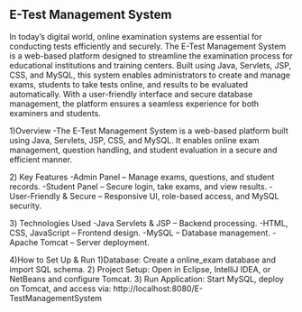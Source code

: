 E-Test Management System
-------------------------
In today’s digital world, online examination systems are essential for conducting tests efficiently and securely. The E-Test Management System is a web-based platform designed to streamline the examination process for educational institutions and training centers. Built using Java, Servlets, JSP, CSS, and MySQL, this system enables administrators to create and manage exams, students to take tests online, and results to be evaluated automatically. With a user-friendly interface and secure database management, the platform ensures a seamless experience for both examiners and students.


1️)Overview
-The E-Test Management System is a web-based platform built using Java, Servlets, JSP, CSS, and MySQL. It enables online exam management, question handling, and student evaluation in a secure and efficient manner.

2️) Key Features
-Admin Panel – Manage exams, questions, and student records.
-Student Panel – Secure login, take exams, and view results.
-User-Friendly & Secure – Responsive UI, role-based access, and MySQL security.

3️) Technologies Used
-Java Servlets & JSP – Backend processing.
-HTML, CSS, JavaScript – Frontend design.
-MySQL – Database management.
-Apache Tomcat – Server deployment.

4️)How to Set Up & Run
1)Database: Create a online_exam database and import SQL schema.
2️) Project Setup: Open in Eclipse, IntelliJ IDEA, or NetBeans and configure Tomcat.
3️) Run Application: Start MySQL, deploy on Tomcat, and access via:
http://localhost:8080/E-TestManagementSystem

